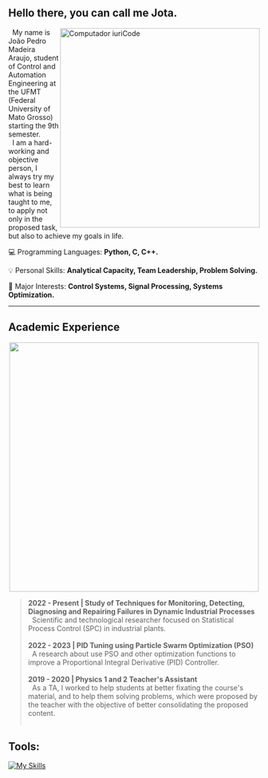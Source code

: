 ## Hello there, you can call me <strong>Jota</strong>.<br>
<img src="https://raw.githubusercontent.com/MicaelliMedeiros/micaellimedeiros/master/image/computer-illustration.png" min-width="400px" max-width="400px" width="400px" align="right" alt="Computador iuriCode">

<p align="left"> 

 &nbsp; My name is João Pedro Madeira Araujo, student of Control and Automation Engineering at the UFMT (Federal University of Mato Grosso) starting the 9th semester.<br>
 &nbsp; I am a hard-working and objective person, I always try my best to learn what is being taught to me, to apply not only in the proposed task, but also to achieve my goals in life.
</p>

<p align="left">
💻 Programming Languages: <strong>Python, C, C++.</strong>
</p>

<p align="left">
  💡 Personal Skills: <strong>Analytical Capacity, Team Leadership, Problem Solving.</strong>
</p>

<p align="left">
  🔎 Major Interests: <strong>Control Systems, Signal Processing, Systems Optimization.</strong>
</p>

---


## Academic Experience <br>

<p align="center">
 <img src="https://studentspace.org.uk/assets/images/student-space_illustrations_studying.png" min-width="500px" max-width="500px" width="500px" >
</p>

> **2022 - Present | Study of Techniques for Monitoring, Detecting, Diagnosing and Repairing Failures in Dynamic Industrial Processes** <br>
 &nbsp; Scientific and technological researcher focused on Statistical Process Control (SPC) in industrial plants.<br><br>
> **2022 - 2023 | PID Tuning using Particle Swarm Optimization (PSO)** <br>
 &nbsp; A research about use PSO and other optimization functions to improve a Proportional Integral Derivative (PID) Controller.<br><br> 
> **2019 - 2020 | Physics 1 and 2 Teacher's Assistant**<br>
 &nbsp; As a TA, I worked to help students at better fixating the course's material, and to help them solving problems, which were proposed by the teacher with the objective of better consolidating the proposed content. <br> <br>


## Tools: 
[![My Skills](https://skills.thijs.gg/icons?i=matlab,vscode,latex,arduino)](https://skills.thijs.gg)
